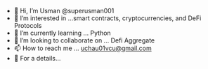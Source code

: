 - 👋 Hi, I’m Usman @superusman001
- 👀 I’m interested in ...smart contracts, cryptocurrencies, and DeFi Protocols 
- 🌱 I’m currently learning ... Python
- 💞️ I’m looking to collaborate on ... Defi Aggregate 
- 📫 How to reach me ... uchau01vcu@gmail.com
- 👀 For a details... [](https://my.indeed.com/p/usmanc-xchl6sk)
<!---
superusman001/superusman001 is a ✨ special ✨ repository because its `README.md` (this file) appears on your GitHub profile.
You can click the Preview link to take a look at your changes.
--->
